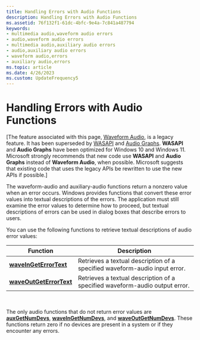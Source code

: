 ```yaml
---
title: Handling Errors with Audio Functions
description: Handling Errors with Audio Functions
ms.assetid: 76f132f1-61dc-4bfc-9e4a-7c841a487794
keywords:
- multimedia audio,waveform audio errors
- audio,waveform audio errors
- multimedia audio,auxiliary audio errors
- audio,auxiliary audio errors
- waveform audio,errors
- auxiliary audio,errors
ms.topic: article
ms.date: 4/26/2023
ms.custom: UpdateFrequency5
---
```


# Handling Errors with Audio Functions

\[The feature associated with this page, [Waveform Audio](/windows/win32/multimedia/waveform-audio), is a legacy feature. It has been superseded by [WASAPI](/windows/win32/coreaudio/wasapi) and [Audio Graphs](/windows/uwp/audio-video-camera/audio-graphs). **WASAPI** and **Audio Graphs** have been optimized for Windows 10 and Windows 11. Microsoft strongly recommends that new code use **WASAPI** and **Audio Graphs** instead of **Waveform Audio**, when possible. Microsoft suggests that existing code that uses the legacy APIs be rewritten to use the new APIs if possible.\]

The waveform-audio and auxiliary-audio functions return a nonzero value when an error occurs. Windows provides functions that convert these error values into textual descriptions of the errors. The application must still examine the error values to determine how to proceed, but textual descriptions of errors can be used in dialog boxes that describe errors to users.

You can use the following functions to retrieve textual descriptions of audio error values:



| Function                                           | Description                                                                 |
|----------------------------------------------------|-----------------------------------------------------------------------------|
| [**waveInGetErrorText**](/windows/win32/api/mmeapi/nf-mmeapi-waveingeterrortext)   | Retrieves a textual description of a specified waveform-audio input error.  |
| [**waveOutGetErrorText**](/windows/win32/api/mmeapi/nf-mmeapi-waveoutgeterrortext) | Retrieves a textual description of a specified waveform-audio output error. |



 

The only audio functions that do not return error values are [**auxGetNumDevs**](/windows/win32/api/mmeapi/nf-mmeapi-auxgetnumdevs), [**waveInGetNumDevs**](/windows/win32/api/mmeapi/nf-mmeapi-waveingetnumdevs), and [**waveOutGetNumDevs**](/windows/win32/api/mmeapi/nf-mmeapi-waveoutgetnumdevs). These functions return zero if no devices are present in a system or if they encounter any errors.

 

 
